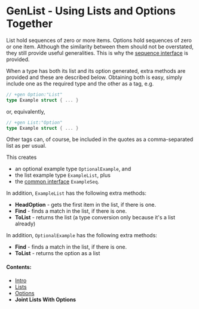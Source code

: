# GenList - Using Lists and Options Together

List hold sequences of zero or more items. Options hold sequences of zero or one item. Although the similarity between
them should not be overstated, they still provide useful generalities. This is why the [sequence interface](README.md)
is provided.

When a type has both its list and its option generated, extra methods are provided and these are described below.
Obtaining both is easy, simply include one as the required type and the other as a tag, e.g.

````go
// +gen Option:"List"
type Example struct { ... }
````
or, equivalently,

````go
// +gen List:"Option"
type Example struct { ... }
````

Other tags can, of course, be included in the quotes as a comma-separated list as per usual.

This creates 

 * an optional example type `OptionalExample`, and 
 * the list example type `ExampleList`, plus 
 * the [common interface](README.md) `ExampleSeq`.

In addition, `ExampleList` has the following extra methods:

 * **HeadOption** - gets the first item in the list, if there is one.
 * **Find** - finds a match in the list, if there is one.
 * **ToList** - returns the list (a type conversion only because it's a list already)

In addition, `OptionalExample` has the following extra methods:

 * **Find** - finds a match in the list, if there is one.
 * **ToList** - returns the option as a list

#### Contents:

 * [Intro](README.md)
 * [Lists](List.md)
 * [Options](Option.md)
 * **Joint Lists With Options**
